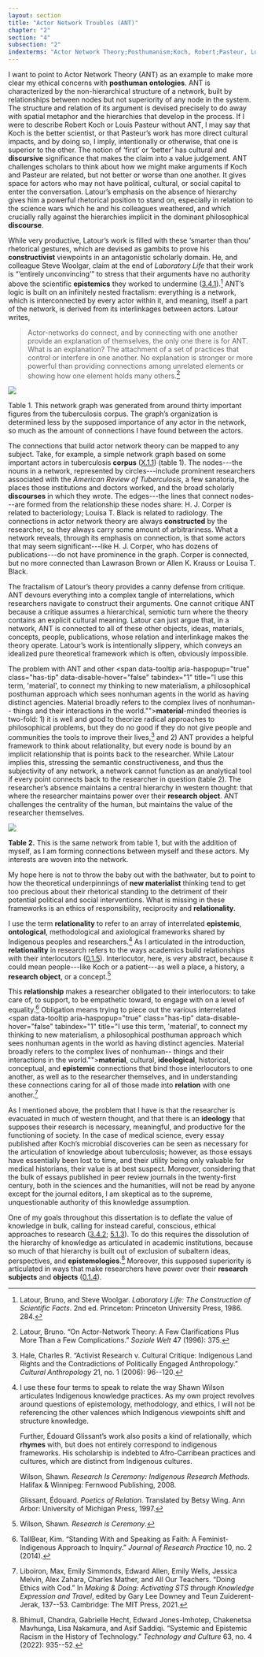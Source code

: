 ```yaml
---
layout: section
title: "Actor Network Troubles (ANT)"
chapter: "2"
section: "4"
subsection: "2"
indexterms: "Actor Network Theory;Posthumanism;Koch, Robert;Pasteur, Louis;Indigenous Research Methods;Relationality, Indigenous;New Materialism"
---
```


I want to point to Actor Network Theory (ANT) as an example to make more clear my ethical concerns with <span data-tooltip aria-haspopup="true" class="has-tip" data-disable-hover="false" tabindex="1" title="The posthuman refers to a scholarly theory that works to move humans from the center of theoretical and ontological conversations."><b>posthuman</b></span> <span data-tooltip aria-haspopup="true" class="has-tip" data-disable-hover="false" tabindex="1" title="Ontology refers to the study of being in philosophy. I usually avoid the use of this term, because as I read it, ontology is dependent on how one describes and measures the real, which is better described as epistemology."><b>ontologies</b></span>. ANT is characterized by the non-hierarchical structure of a network, built by relationships between nodes but not superiority of any node in the system. The structure and relation of its argument is devised precisely to do away with spatial metaphor and the hierarchies that develop in the process. If I were to describe Robert Koch or Louis Pasteur without ANT, I may say that Koch is the better scientist, or that Pasteur’s work has more direct cultural impacts, and by doing so, I imply, intentionally or otherwise, that one is superior to the other. The notion of ‘first’ or ‘better’ has cultural and <span data-tooltip aria-haspopup="true" class="has-tip" data-disable-hover="false" tabindex="1" title="Discourse refers to a scholarly conversation which occurs in a field of knowledge production. I use it in a Foucauldian sense, to convey the agreed upon modes and objects of discussion which are taken for granted in a community or scholarly field."><b>discursive</b></span> significance that makes the claim into a value judgement. ANT challenges scholars to think about how we might make arguments if Koch and Pasteur are related, but not better or worse than one another. It gives space for actors who may not have political, cultural, or social capital to enter the conversation. Latour’s emphasis on the absence of hierarchy gives him a powerful rhetorical position to stand on, especially in relation to the science wars which he and his colleagues weathered, and which crucially rally against the hierarchies implicit in the dominant philosophical <span data-tooltip aria-haspopup="true" class="has-tip" data-disable-hover="false" tabindex="1" title="Discourse refers to a scholarly conversation which occurs in a field of knowledge production. I use it in a Foucauldian sense, to convey the agreed upon modes and objects of discussion which are taken for granted in a community or scholarly field."><b>discourse</b></span>. 

While very productive, Latour’s work is filled with these ‘smarter than thou’ rhetorical gestures, which are devised as gambits to prove his <span data-tooltip aria-haspopup="true" class="has-tip" data-disable-hover="false" tabindex="1" title="A corpus refers to a collection of texts used for computational analysis."><b>constructivist</b></span> viewpoints in an antagonistic scholarly domain. He, and colleague Steve Woolgar, claim at the end of *Laboratory Life* that their work is “‘entirely unconvincing’” to stress that their arguments have no authority above the scientific <span data-tooltip aria-haspopup="true" class="has-tip" data-disable-hover="false" tabindex="1" title="Epistemics is a philosophical term referring to the study of knowledge. I use it to talk about the entwined practices of scientific culture, its arguments, and its methodologies."><b>epistemics</b></span> they worked to undermine (<a href="{{ site.baseurl }}/dissertation/3_4_1}}">3.4.1</a>).[^fn1] ANT’s logic is built on an infinitely nested fractalism: everything is a network, which is interconnected by every actor within it, and meaning, itself a part of the network, is derived from its interlinkages between actors. Latour writes,

>Actor-networks do connect, and by connecting with one another provide an explanation of themselves, the only one there is for ANT. What is an explanation? The attachment of a set of practices that control or interfere in one another. No explanation is stronger or more powerful than providing connections among unrelated elements or showing how one element holds many others.[^fn2]

<img id="DissGraph_Original" src="{{ site.baseurl }}/assets/img/DissGraph_Original.jpg">

Table 1. This network graph was generated from around thirty important figures from the tuberculosis corpus. The graph’s organization is determined less by the supposed importance of any actor in the network, so much as the amount of connections I have found between the actors.

The connections that build actor network theory can be mapped to any subject. Take, for example, a simple network graph based on some important actors in tuberculosis <span data-tooltip aria-haspopup="true" class="has-tip" data-disable-hover="false" tabindex="1" title="A corpus refers to a collection of texts used for computational analysis."><b>corpus</b></span> (<a href="{{ site.baseurl }}/dissertation/X_1_1}}">X.1.1</a>) (table 1). The nodes---the nouns in a network, represented by circles---include prominent researchers associated with the *American Review of Tuberculosis*, a few sanatoria, the places those institutions and doctors worked, and the broad scholarly <span data-tooltip aria-haspopup="true" class="has-tip" data-disable-hover="false" tabindex="1" title="Discourse refers to a scholarly conversation which occurs in a field of knowledge production. I use it in a Foucauldian sense, to convey the agreed upon modes and objects of discussion which are taken for granted in a community or scholarly field."><b>discourses</b></span> in which they wrote. The edges---the lines that connect nodes---are formed from the relationship these nodes share: H. J. Corper is related to bacteriology; Louisa T. Black is related to radiology. The connections in actor network theory are always <span data-tooltip aria-haspopup="true" class="has-tip" data-disable-hover="false" tabindex="1" title="Social construction refers to a philosophical approach to ontology and epistemics, where human understandings of phenomena are dependent on a social agreement regarding how that phenomenon is interpreted."><b>constructed</b></span> by the researcher, so they always carry some amount of arbitrariness. What a network reveals, through its emphasis on connection, is that some actors that may seem significant---like H. J. Corper, who has dozens of publications---do not have prominence in the graph. Corper is connected, but no more connected than Lawrason Brown or Allen K. Krauss or Louisa T. Black.

The fractalism of Latour’s theory provides a canny defense from critique. ANT devours everything into a complex tangle of interrelations, which researchers navigate to construct their arguments. One cannot critique ANT because a critique assumes a hierarchical, semiotic turn where the theory contains an explicit cultural meaning. Latour can just argue that, in a network, ANT is connected to all of these other objects, ideas, materials, concepts, people, publications, whose relation and interlinkage makes the theory operate. Latour’s work is intentionally slippery, which conveys an idealized pure theoretical framework which is often, obviously impossible. 

The problem with ANT and other <span data-tooltip aria-haspopup="true" class="has-tip" data-disable-hover="false" tabindex="1" title="I use this term, 'material', to connect my thinking to new materialism, a philosophical posthuman approach which sees nonhuman agents in the world as having distinct agencies. Material broadly refers to the complex lives of nonhuman-- things and their interactions in the world.""><b>material</b></span>-minded theories is two-fold: 1) it is well and good to theorize radical approaches to philosophical problems, but they do no good if they do not give people and communities the tools to improve their lives,[^fn3] and 2) ANT provides a helpful framework to think about relationality, but every node is bound by an implicit relationship that is points back to the researcher. While Latour implies this, stressing the semantic constructiveness, and thus the subjectivity of any network, a network cannot function as an analytical tool if every point connects back to the researcher in question (table 2). The researcher’s absence maintains a central hierarchy in western thought: that where the researcher maintains power over their <span data-tooltip aria-haspopup="true" class="has-tip" data-disable-hover="false" tabindex="1" title="I use the term research object to refer to a  relationship between a researcher and what they research. An object is a non-human thing that a researcher can define or characterize within a disciplinary field or discourse."><b>research object</b></span>. ANT challenges the centrality of the human, but maintains the value of the researcher themselves. 

<img id="DissGraph_SeanCenter" src="{{ site.baseurl }}/assets/img/DissGraph_SeanCenter.jpg">

**Table 2.** This is the same network from table 1, but with the addition of myself, as I am forming connections between myself and these actors. My interests are woven into the network.

My hope here is not to throw the baby out with the bathwater, but to point to how the theoretical underpinnings of <span data-tooltip aria-haspopup="true" class="has-tip" data-disable-hover="false" tabindex="1" title="New materialism is an approach that examines how non-human agents--animals, plants, non-living objects--exert and influence the diegetic world."><b>new materialist</b></span> thinking tend to get too precious about their rhetorical standing to the detriment of their potential political and social interventions. What is missing in these frameworks is an ethics of responsibility, reciprocity and <span data-tooltip aria-haspopup="true" class="has-tip" data-disable-hover="false" tabindex="1" title="Relationality, as I use it, is indebted to Indigenous knowledge systems. Relation refers to the ways researchers become connected to and obligated to the people, ideas, and non-human entities which they study."><b>relationality</b></span>.

I use the term <span data-tooltip aria-haspopup="true" class="has-tip" data-disable-hover="false" tabindex="1" title="Relationality, as I use it, is indebted to Indigenous knowledge systems. Relation refers to the ways researchers become connected to and obligated to the people, ideas, and non-human entities which they study."><b>relationality</b></span> to refer to an array of interrelated <span data-tooltip aria-haspopup="true" class="has-tip" data-disable-hover="false" tabindex="1" title="Epistemics is a philosophical term referring to the study of knowledge. I use it to talk about the entwined practices of scientific culture, its arguments, and its methodologies."><b>epistemic</b></span>, <span data-tooltip aria-haspopup="true" class="has-tip" data-disable-hover="false" tabindex="1" title="Ontology refers to the study of being in philosophy. I usually avoid the use of this term, because as I read it, ontology is dependent on how one describes and measures the real, which is better described as epistemology."><b>ontological</b></span>, methodological and axiological frameworks shared by Indigenous peoples and researchers.[^fn4] As I articulated in the introduction, <span data-tooltip aria-haspopup="true" class="has-tip" data-disable-hover="false" tabindex="1" title="Relationality, as I use it, is indebted to Indigenous knowledge systems. Relation refers to the ways researchers become connected to and obligated to the people, ideas, and non-human entities which they study."><b>relationality</b></span> in research refers to the ways academics build relationships with their interlocutors (<a href="{{ site.baseurl }}/dissertation/0_1_5}}">0.1.5</a>). Interlocutor, here, is very abstract, because it could mean people---like Koch or a patient---as well a place, a history, a <span data-tooltip aria-haspopup="true" class="has-tip" data-disable-hover="false" tabindex="1" title="I use the term research object to refer to a  relationship between a researcher and what they research. An object is a non-human thing that a researcher can define or characterize within a disciplinary field or discourse."><b>research object</b></span>, or a concept.[^fn5]

This <span data-tooltip aria-haspopup="true" class="has-tip" data-disable-hover="false" tabindex="1" title="Relationality, as I use it, is indebted to Indigenous knowledge systems. Relation refers to the ways researchers become connected to and obligated to the people, ideas, and non-human entities which they study."><b>relationship</b></span> makes a researcher obligated to their interlocutors: to take care of, to support, to be empathetic toward, to engage with on a level of equality.[^fn6] Obligation means trying to piece out the various interrelated <span data-tooltip aria-haspopup="true" class="has-tip" data-disable-hover="false" tabindex="1" title="I use this term, 'material', to connect my thinking to new materialism, a philosophical posthuman approach which sees nonhuman agents in the world as having distinct agencies. Material broadly refers to the complex lives of nonhuman-- things and their interactions in the world.""><b>material</b></span>, cultural, <span data-tooltip aria-haspopup="true" class="has-tip" data-disable-hover="false" tabindex="1" title="Ideology refers to a generally agreed upon understanding of a phenomenon or cultural idea. Ideologies are like the air we breathe, in that they are pervasive and difficult to see without some framework to understand them."><b>ideological</b></span>, historical, conceptual, and <span data-tooltip aria-haspopup="true" class="has-tip" data-disable-hover="false" tabindex="1" title="Epistemics is a philosophical term referring to the study of knowledge. I use it to talk about the entwined practices of scientific culture, its arguments, and its methodologies."><b>epistemic</b></span> connections that bind those interlocutors to one another, as well as to the researcher themselves, and in understanding these connections caring for all of those made into <span data-tooltip aria-haspopup="true" class="has-tip" data-disable-hover="false" tabindex="1" title="Relationality, as I use it, is indebted to Indigenous knowledge systems. Relation refers to the ways researchers become connected to and obligated to the people, ideas, and non-human entities which they study."><b>relation</b></span> with one another.[^fn7]

As I mentioned above, the problem that I have is that the researcher is evacuated in much of western thought, and that there is an <span data-tooltip aria-haspopup="true" class="has-tip" data-disable-hover="false" tabindex="1" title="Ideology refers to a generally agreed upon understanding of a phenomenon or cultural idea. Ideologies are like the air we breathe, in that they are pervasive and difficult to see without some framework to understand them."><b>ideology</b></span> that supposes their research is necessary, meaningful, and productive for the functioning of society. In the case of medical science, every essay published after Koch’s microbial discoveries can be seen as necessary for the articulation of knowledge about tuberculosis; however, as those essays have essentially been lost to time, and their utility being only valuable for medical historians, their value is at best suspect. Moreover, considering that the bulk of essays published in peer review journals in the twenty-first century, both in the sciences and the humanities, will not be read by anyone except for the journal editors, I am skeptical as to the supreme, unquestionable authority of this knowledge assumption. 

One of my goals throughout this dissertation is to deflate the value of knowledge in bulk, calling for instead careful, conscious, ethical approaches to research (<a href="{{ site.baseurl }}/dissertation/3_4_2}}">3.4.2</a>; <a href="{{ site.baseurl }}/dissertation/5_1_3}}">5.1.3</a>). To do this requires the dissolution of the hierarchy of knowledge as articulated in academic institutions, because so much of that hierarchy is built out of exclusion of subaltern ideas, perspectives, and <span data-tooltip aria-haspopup="true" class="has-tip" data-disable-hover="false" tabindex="1" title="Epistemics is a philosophical term referring to the study of knowledge. I use it to talk about the entwined practices of scientific culture, its arguments, and its methodologies."><b>epistemologies</b></span>.[^fn8] Moreover, this supposed superiority is articulated in ways that make researchers have power over their <span data-tooltip aria-haspopup="true" class="has-tip" data-disable-hover="false" tabindex="1" title="I use the term 'research subject' to refer to a specific relationship between a researcher and the person or people they research. The 'subject' is a pun on the monarchal subject, someone who has no agency under the spectacular power of the sovereign. In this relationship, the researcher has power over their research subject to define and describe the person within a set knowledge system."><b>research subjects</b></span> and <span data-tooltip aria-haspopup="true" class="has-tip" data-disable-hover="false" tabindex="1" title="I use the term research object to refer to a  relationship between a researcher and what they research. An object is a non-human thing that a researcher can define or characterize within a disciplinary field or discourse."><b>objects</b></span> (<a href="{{ site.baseurl }}/dissertation/0_1_4}}">0.1.4</a>).

[^fn1]: Latour, Bruno, and Steve Woolgar. *Laboratory Life: The Construction of Scientific Facts*. 2nd ed. Princeton: Princeton University Press, 1986. 284.

[^fn2]: Latour, Bruno. “On Actor-Network Theory: A Few Clarifications Plus More Than a Few Complications.” *Soziale Welt* 47 (1996): 375.

[^fn3]: Hale, Charles R. “Activist Research v. Cultural Critique: Indigenous Land Rights and the Contradictions of Politically Engaged Anthropology.” *Cultural Anthropology* 21, no. 1 (2006): 96--120.

[^fn4]: I use these four terms to speak to relate the way Shawn Wilson articulates Indigenous knowledge practices. As my own project revolves around questions of epistemology, methodology, and ethics, I will not be referencing the other valences which Indigenous viewpoints shift and structure knowledge.
	
	Further, Édouard Glissant’s work also posits a kind of relationally, which <span data-tooltip aria-haspopup="true" class="has-tip" data-disable-hover="false" tabindex="1" title="Rhyme, as I use it, refers to a conceptual similarity between otherwise disparate concepts."><b>rhymes</b></span> with, but does not entirely correspond to indigenous frameworks. His scholarship is indebted to Afro-Carribean practices and cultures, which are distinct from Indigenous cultures.
	
	Wilson, Shawn. *Research Is Ceremony: Indigenous Research Methods*. Halifax & Winnipeg: Fernwood Publishing, 2008.
	
	Glissant, Édouard. *Poetics of Relation*. Translated by Betsy Wing. Ann Arbor: University of Michigan Press, 1997.

[^fn5]: Wilson, Shawn. *Research is Ceremony*.

[^fn6]: TallBear, Kim. “Standing With and Speaking as Faith: A Feminist-Indigenous Approach to Inquiry.” *Journal of Research Practice* 10, no. 2 (2014).

[^fn7]: Liboiron, Max, Emily Simmonds, Edward Allen, Emily Wells, Jessica Melvin, Alex Zahara, Charles Mather, and All Our Teachers. “Doing Ethics with Cod.” In *Making & Doing: Activating STS through Knowledge Expression and Travel*, edited by Gary Lee Downey and Teun Zuiderent-Jerak, 137--53. Cambridge: The MIT Press, 2021.

[^fn8]: Bhimull, Chandra, Gabrielle Hecht, Edward Jones-Imhotep, Chakenetsa Mavhunga, Lisa Nakamura, and Asif Saddiqi. “Systemic and Epistemic Racism in the History of Technology.” *Technology and Culture* 63, no. 4 (2022): 935--52.